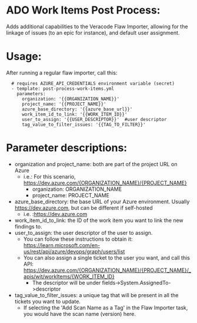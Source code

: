# ADO Work Items Post Process:

Adds additional capabilities to the Veracode Flaw Importer, allowing for the linkage of issues (to an epic for instance), and default user assignment.

# Usage:
After running a regular flaw importer, call this:  

      # requires AZURE_API_CREDENTIALS environment variable (secret)  
      - template: post-process-work-items.yml 
        parameters:
          organization: '{{ORGANIZATION_NAME}}'
          project_name: '{{PROJECT_NAME}}'
          azure_base_directory: '{{azure_base_url}}'
          work_item_id_to_link: '{{WORK_ITEM_ID}}'
          user_to_assign: '{{USER_DESCRIPTOR}}'  #user descriptor
          tag_value_to_filter_issues: '{{TAG_TO_FILTER}}'

# Parameter descriptions:
- organization and project_name: both are part of the project URL on Azure
  - i.e.: For this scenario, https://dev.azure.com/{ORGANIZATION_NAME}/{PROJECT_NAME}
    - organization: ORGANIZATION_NAME
    - project_name: PROJECT_NAME
- azure_base_directory: the base URL of your Azure environment. Usually https://dev.azure.com, but can be different if self-hosted
  - i.e. :https://dev.azure.com
- work_item_id_to_link: the ID of the work item you want to link the new findings to.
- user_to_assign: the user descriptor of the user to assign.
  - You can follow these instructions to obtain it: https://learn.microsoft.com/en-us/rest/api/azure/devops/graph/users/list
  - You can also assign a single ticket to the user you want, and call this API: https://dev.azure.com/{ORGANIZATION_NAME}/{PROJECT_NAME}/_apis/wit/workItems/{WORK_ITEM_ID}
    - The descriptor will be under fields->System.AssignedTo->descriptor
- tag_value_to_filter_issues: a unique tag that will be present in all the tickets you want to update.
  - If selecting the 'Add Scan Name as a Tag' in the Flaw Importer task, you would have the scan name (version) here.
